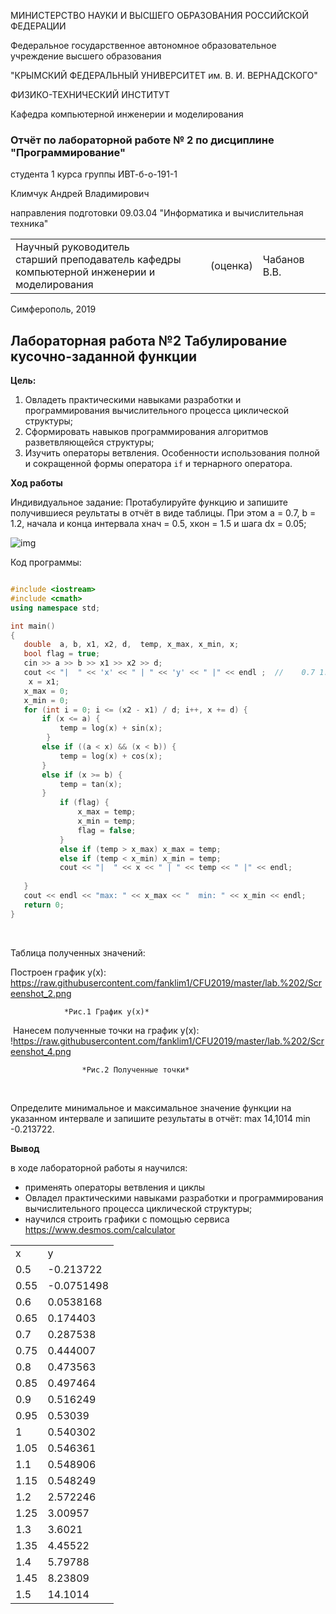 МИНИСТЕРСТВО НАУКИ  И ВЫСШЕГО ОБРАЗОВАНИЯ РОССИЙСКОЙ ФЕДЕРАЦИИ  

Федеральное государственное автономное образовательное учреждение высшего образования  

"КРЫМСКИЙ ФЕДЕРАЛЬНЫЙ УНИВЕРСИТЕТ им. В. И. ВЕРНАДСКОГО"  

ФИЗИКО-ТЕХНИЧЕСКИЙ ИНСТИТУТ  

Кафедра компьютерной инженерии и моделирования



### Отчёт по лабораторной работе № 2 по дисциплине "Программирование"

студента 1 курса группы  ИВТ-б-о-191-1  

Климчук Андрей Владимирович 

направления подготовки  09.03.04 "Информатика и вычислительная техника" 

<table>
<tr><td>Научный руководитель<br/> старший преподаватель кафедры<br/> компьютерной 
инженерии и моделирования</td>
<td>(оценка)</td>
<td>Чабанов В.В.</td>
</tr>
</table>

Симферополь, 2019

## Лабораторная работа №2 Табулирование кусочно-заданной функции

**Цель:**

1. Овладеть практическими навыками разработки и программирования вычислительного процесса циклической структуры;
2. Сформировать навыков программирования алгоритмов разветвляющейся структуры;
3. Изучить операторы ветвления. Особенности использования полной и сокращенной формы оператора `if` и тернарного оператора.

**Ход работы**

Индивидуальное задание: Протабулируйте функцию и запишите получившиеся реультаты в отчёт в виде таблицы. При этом a = 0.7, b = 1.2, начала и конца интервала хнач = 0.5, xкон = 1.5 и шага dx = 0.05;

![img](http://cpp.codelearn.ru/lab/lab2pic/pic3.png)

Код программы:

 ``` c++

#include <iostream>
#include <cmath>
using namespace std;

int main()
{
	double  a, b, x1, x2, d,  temp, x_max, x_min, x;
	bool flag = true;
	cin >> a >> b >> x1 >> x2 >> d;
	cout << "|  " << 'x' << " | " << 'y' << " |" << endl ;  //    0.7 1.2 0.5 1.5 0.05
	 x = x1;
	x_max = 0;
	x_min = 0;
	for (int i = 0; i <= (x2 - x1) / d; i++, x += d) {
		if (x <= a) {
			temp = log(x) + sin(x);
		 }
		else if ((a < x) && (x < b)) {
			temp = log(x) + cos(x);
		}
		else if (x >= b) {
			temp = tan(x);
        }
			if (flag) {
				x_max = temp;
				x_min = temp;
				flag = false;
			}
			else if (temp > x_max) x_max = temp;
			else if (temp < x_min) x_min = temp;
			cout << "|  " << x << " | " << temp << " |" << endl;
		
	}
	cout << endl << "max: " << x_max << "  min: " << x_min << endl;
	return 0;
}
 ```

​                                                                              

Таблица полученных значений:

<table>
    <tr>
        <td>x</td>
        <td>y</td>
    </tr>
     <tr>
        <td>0.5</td>
        <td>-0.213722</td>
    </tr> 
    <tr>
        <td>0.55</td>
        <td>-0.0751498</td>
    </tr>
     <tr>
        <td>0.6</td>
        <td>0.0538168</td>
    </tr>
     <tr>
        <td>0.65</td>
        <td>0.174403</td>
    </tr>
     <tr>
        <td>0.7</td>
        <td>0.287538</td>
    </tr>
     <tr>
        <td>0.75</td>
        <td>0.444007</td>
    </tr>
     <tr>
        <td>0.8</td>
        <td>0.473563</td>
    </tr>
    	<tr>
    <td>0.85</td>
    <td>0.497464</td>
	</tr>
	 <tr>
    <td>0.9</td>
    <td>0.516249</td>
	</tr>
	 <tr>
    <td>0.95</td>
    <td>0.53039</td>
</tr>
 <tr>
    <td>1</td>
    <td>0.540302</td>
</tr>
<tr>
    <td>1.05</td>
    <td>0.546361</td>
</tr>
<tr>
    <td>1.1</td>
    <td>0.548906</td>
</tr>
<tr>
    <td>1.15</td>
    <td>0.548249</td>
</tr>
<tr>
	<td> 1.2</td>
	<td>2.572246</td>
</tr>
<tr>
    <td>1.25</td>
    <td>3.00957</td>
</tr>
<tr>
    <td>  1.3</td>
    <td>3.6021</td>
</tr>
<tr>
    <td>1.35</td>
    <td>4.45522</td>
</tr>
<tr>
    <td>1.4</td>
    <td>5.79788</td>
</tr>
<tr>
    <td>1.45</td>
    <td>8.23809</td>
</tr>
<tr>
    <td>1.5</td>
    <td>14.1014</td>
</tr>



Построен график y(x):
https://raw.githubusercontent.com/fanklim1/CFU2019/master/lab.%202/Screenshot_2.png

				*Рис.1 График y(x)*
​	Нанесем полученные точки на график y(x):
!https://raw.githubusercontent.com/fanklim1/CFU2019/master/lab.%202/Screenshot_4.png
					
					*Рис.2 Полученные точки*

​			

Определите минимальное и максимальное значение функции на указанном интервале и запишите результаты в отчёт: max 14,1014 min -0.213722.


**Вывод**

 в ходе лабораторной работы я научился: 

- применять операторы ветвления и циклы 
- Овладел практическими навыками разработки и программирования вычислительного процесса циклической структуры;
- научился строить графики с помощью сервиса https://www.desmos.com/calculator
